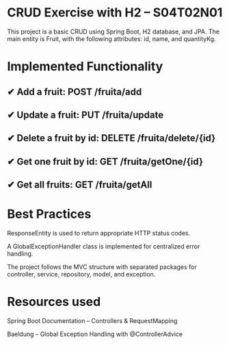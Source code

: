 # CRUD Exercise with H2 – S04T02N01
This project is a basic CRUD using Spring Boot, H2 database, and JPA. The main entity is Fruit, with the following attributes: id, name, and quantityKg.

# Implemented Functionality
## ✔ Add a fruit: POST /fruita/add

## ✔ Update a fruit: PUT /fruita/update

## ✔ Delete a fruit by id: DELETE /fruita/delete/{id}

## ✔ Get one fruit by id: GET /fruita/getOne/{id}

## ✔ Get all fruits: GET /fruita/getAll

# Best Practices
ResponseEntity is used to return appropriate HTTP status codes.

A GlobalExceptionHandler class is implemented for centralized error handling.

The project follows the MVC structure with separated packages for controller, service, repository, model, and exception.

# Resources used
Spring Boot Documentation – Controllers & RequestMapping

Baeldung – Global Exception Handling with @ControllerAdvice

